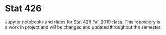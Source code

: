 # Stat 426

Jupyter notebooks and slides for Stat 426 Fall 2019 class.  This repository is a work in project and will be changed and updated throughout the semester.  
